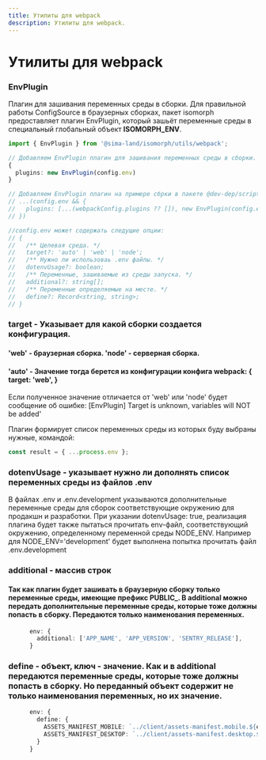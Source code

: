 ```yaml
---
title: Утилиты для webpack
description: Утилиты для webpack.
---
```


# Утилиты для webpack

### EnvPlugin

Плагин для зашивания переменных среды в сборки.
Для правильной работы ConfigSource в браузерных сборках, пакет isomorph предоставляет плагин EnvPlugin, который зашьёт переменные среды в специальный глобальный объект __ISOMORPH_ENV__.

```ts
import { EnvPlugin } from '@sima-land/isomorph/utils/webpack';

// Добавляем EnvPlugin плагин для зашивания переменных среды в сборки. 
{
  plugins: new EnvPlugin(config.env)
}

// Добавляем EnvPlugin плагин на примере сбрки в пакете @dev-dep/scripts. 
// ...(config.env && {
//   plugins: [...(webpackConfig.plugins ?? []), new EnvPlugin(config.env)],
// })

//config.env может содержать следущие опции:
// {
//   /** Целевая среда. */
//   target?: 'auto' | 'web' | 'node';
//   /** Нужно ли использоваь .env файлы. */
//   dotenvUsage?: boolean;
//   /** Переменные, зашиваемые из среды запуска. */
//   additional?: string[];
//   /** Переменные определяемые на месте. */
//   define?: Record<string, string>;
// }
```

### target - Указывает для какой сборки создается конфигурация. 
#### 'web' - браузерная сборка. 'node' - серверная сборка.
#### 'auto' - Значение тогда берется из конфигурации конфига webpack: { target: 'web', }  
Если полученное значение отличается от 'web' или 'node' будет сообщение об ошибке: [EnvPlugin] Target is unknown, variables will NOT be added' 

Плагин формирует список переменных среды из которых буду выбраны нужные, командой:
```ts
const result = { ...process.env };
```
### dotenvUsage - указывает нужно ли дополнять список переменных среды из файлов .env  
В файлах .env и .env.development указываются дополнительные переменные среды для сборок соответствующие окружению для продакшн и разработки. 
При указании dotenvUsage: true, реализация плагина будет также пытаться прочитать env-файл, соответствующий окружению, определенному переменной среды NODE_ENV. Например для NODE_ENV='development' будет выполнена попытка прочитать файл .env.development

### additional - массив строк
#### Так как плагин будет зашивать в браузерную сборку только переменные среды, имеющие префикс PUBLIC_. В additional можно передать дополнительные переменные среды, которые тоже должны попасть в сборку. Передаются только наименования переменных.
```ts
      env: {
        additional: ['APP_NAME', 'APP_VERSION', 'SENTRY_RELEASE'],
      }
```
### define - объект, ключ - значение. Как и в additional передаются переменные среды, которые тоже должны попасть в сборку. Но переданный объект содержит не только наименования переменных, но их значение. 
```ts
      env: {
        define: {
          ASSETS_MANIFEST_MOBILE: `../client/assets-manifest.mobile.${env.BUILD_ASSET_POSTFIX}.json`,
          ASSETS_MANIFEST_DESKTOP: `../client/assets-manifest.desktop.${env.BUILD_ASSET_POSTFIX}.json`,
        }
      }
```
